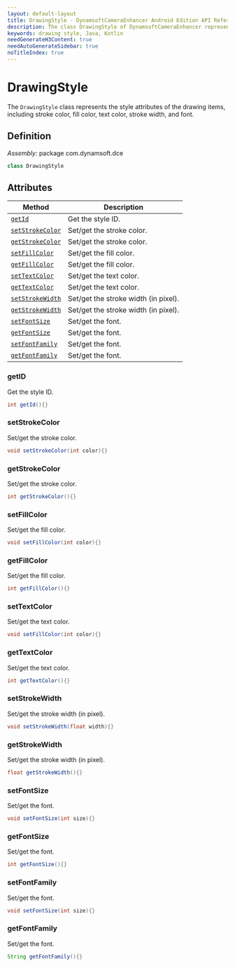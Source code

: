```yaml
---
layout: default-layout
title: DrawingStyle - DynamsoftCameraEnhancer Android Edition API Reference
description: The class DrawingStyle of DynamsoftCameraEnhancer represents the style attributes of the drawing items, including stroke color, fill color, text color, stroke width, and font.
keywords: drawing style, Java, Kotlin
needGenerateH3Content: true
needAutoGenerateSidebar: true
noTitleIndex: true
---
```


# DrawingStyle

The `DrawingStyle` class represents the style attributes of the drawing items, including stroke color, fill color, text color, stroke width, and font.

## Definition

*Assembly:* package com.dynamsoft.dce

```java
class DrawingStyle
```

## Attributes

| Method | Description |
|------- |-------------|
| [`getId`](#getid) | Get the style ID. |
| [`setStrokeColor`](#setstrokecolor) | Set/get the stroke color. |
| [`getStrokeColor`](#getstrokecolor) | Set/get the stroke color. |
| [`setFillColor`](#setfillcolor) | Set/get the fill color. |
| [`getFillColor`](#getfillcolor) | Set/get the fill color. |
| [`setTextColor`](#settextcolor) | Set/get the text color. |
| [`getTextColor`](#gettextcolor) | Set/get the text color. |
| [`setStrokeWidth`](#setstrokewidth) | Set/get the stroke width (in pixel). |
| [`getStrokeWidth`](#getstrokewidth) | Set/get the stroke width (in pixel). |
| [`setFontSize`](#setfontsize) | Set/get the font. |
| [`getFontSize`](#getfontsize) | Set/get the font. |
| [`setFontFamily`](#setfontfamily) | Set/get the font. |
| [`getFontFamily`](#getfontfamily) | Set/get the font. |

### getID

Get the style ID.

```java
int getId(){}
```

### setStrokeColor

Set/get the stroke color.

```java
void setStrokeColor(int color){}
```

### getStrokeColor

Set/get the stroke color.

```java
int getStrokeColor(){}
```

### setFillColor

Set/get the fill color.

```java
void setFillColor(int color){}
```

### getFillColor

Set/get the fill color.

```java
int getFillColor(){}
```

### setTextColor

Set/get the text color.

```java
void setFillColor(int color){}
```

### getTextColor

Set/get the text color.

```java
int getTextColor(){}
```

### setStrokeWidth

Set/get the stroke width (in pixel).

```java
void setStrokeWidth(float width){}
```

### getStrokeWidth

Set/get the stroke width (in pixel).

```java
float getStrokeWidth(){}
```

### setFontSize

Set/get the font.

```java
void setFontSize(int size){}
```

### getFontSize

Set/get the font.

```java
int getFontSize(){}
```

### setFontFamily

Set/get the font.

```java
void setFontSize(int size){}
```

### getFontFamily

Set/get the font.

```java
String getFontFamily(){}
```

